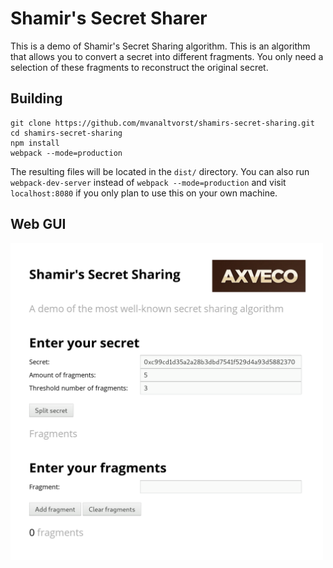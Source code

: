 # Shamir's Secret Sharer
This is a demo of Shamir's Secret Sharing algorithm. This is an algorithm that
allows you to convert a secret into different fragments. You only need a selection of these
fragments to reconstruct the original secret.

## Building
```
git clone https://github.com/mvanaltvorst/shamirs-secret-sharing.git
cd shamirs-secret-sharing
npm install
webpack --mode=production
```
The resulting files will be located in the `dist/` directory. You can also run `webpack-dev-server` instead of `webpack --mode=production` and visit `localhost:8080` if you only plan to use this on your own machine.


## Web GUI

<img src="https://github.com/mvanaltvorst/shamirs-secret-sharing/blob/master/demo.png?raw=true" width=500>
